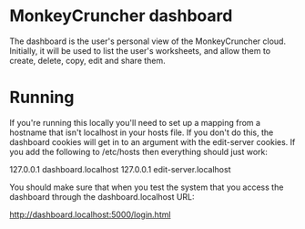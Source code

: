 MonkeyCruncher dashboard
========================

The dashboard is the user's personal view of the MonkeyCruncher cloud. Initially, it will be used to list the user's
worksheets, and allow them to create, delete, copy, edit and share them.


Running
=======

If you're running this locally you'll need to set up a mapping from a hostname that isn't localhost in your hosts file.
If you don't do this, the dashboard cookies will get in to an argument with the edit-server cookies. If you add the
following to /etc/hosts then everything should just work:

127.0.0.1  dashboard.localhost
127.0.0.1  edit-server.localhost

You should make sure that when you test the system that you access the dashboard through the dashboard.localhost URL:

http://dashboard.localhost:5000/login.html
